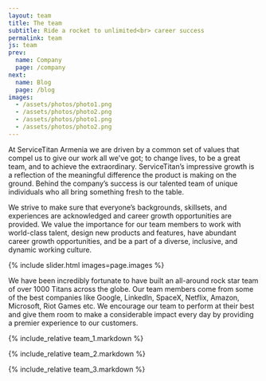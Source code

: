 ```yaml
---
layout: team
title: The team
subtitle: Ride a rocket to unlimited<br> career success
permalink: team
js: team
prev:
  name: Company
  page: /company
next:
  name: Blog
  page: /blog
images:
  - /assets/photos/photo1.png
  - /assets/photos/photo2.png
  - /assets/photos/photo1.png
  - /assets/photos/photo2.png
---
```


At ServiceTitan Armenia we are driven by a common set of values that compel us to give our work all we've
got; to change lives, to be a great team, and to achieve the extraordinary. ServiceTitan’s impressive growth
is a reflection of the meaningful difference the product is making on the ground. Behind the company’s
success is our talented team of unique individuals who all bring something fresh to the table.

We strive to make sure that everyone’s backgrounds, skillsets, and experiences are acknowledged and career
growth opportunities are provided. We value the importance for our team members to work with world-class
talent, design new products and features, have abundant career growth opportunities, and be a part of a
diverse, inclusive, and dynamic working culture.

{% include slider.html images=page.images %}

We have been incredibly fortunate to have built an all-around rock star team of over 1000 Titans across the
globe. Our team members come from some of the best companies like Google, LinkedIn, SpaceX, Netflix, Amazon,
Microsoft, Riot Games etc. We encourage our team to perform at their best and give them room to make a
considerable impact every day by providing a premier experience to our customers.

{% include_relative team_1.markdown %}

{% include_relative team_2.markdown %}

{% include_relative team_3.markdown %}
